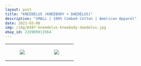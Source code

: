 ```yaml
---
layout: post
title: "KNEEDELUS (KNEEBODY + DAEDELUS)"
description: "SMALL | 100% Combed Cotton | American Apparel"
date: 2021-03-08
img: /img/0497-kneedelus-kneebody-daedelus.jpg
ebay_id: 233989913564
---
```




<table style="width:100%;"><tr><td style="vertical-align:top;">
      <figure class="tmblr-full" data-orig-height="2048" data-orig-width="1365" data-orig-src="https://concertshirts.netlify.app/shirts/0497/0497-01.jpg"><img src="https://64.media.tumblr.com/e97e605e1cb9ba13f46d379872b2722e/ae3dc53f7174b40b-c3/s540x810/dbec356185ddf65e84407d52f4352d59872f5e8c.jpg" data-orig-height="2048" data-orig-width="1365" data-orig-src="https://concertshirts.netlify.app/shirts/0497/0497-01.jpg"/></figure></td>
    <td style="vertical-align:top;">
      <figure class="tmblr-full" data-orig-height="2048" data-orig-width="1365" data-orig-src="https://concertshirts.netlify.app/shirts/0497/0497-02.jpg"><img src="https://64.media.tumblr.com/b39f772bed66e539c3bab6523031898b/ae3dc53f7174b40b-11/s540x810/a78d30bb584015b238bc195cfbc92930a052ae36.jpg" data-orig-height="2048" data-orig-width="1365" data-orig-src="https://concertshirts.netlify.app/shirts/0497/0497-02.jpg"/></figure></td>
  </tr></table>
